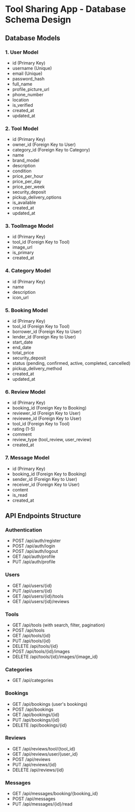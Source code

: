 # Tool Sharing App - Database Schema Design

## Database Models

### 1. User Model
- id (Primary Key)
- username (Unique)
- email (Unique)
- password_hash
- full_name
- profile_picture_url
- phone_number
- location
- is_verified
- created_at
- updated_at

### 2. Tool Model
- id (Primary Key)
- owner_id (Foreign Key to User)
- category_id (Foreign Key to Category)
- name
- brand_model
- description
- condition
- price_per_hour
- price_per_day
- price_per_week
- security_deposit
- pickup_delivery_options
- is_available
- created_at
- updated_at

### 3. ToolImage Model
- id (Primary Key)
- tool_id (Foreign Key to Tool)
- image_url
- is_primary
- created_at

### 4. Category Model
- id (Primary Key)
- name
- description
- icon_url

### 5. Booking Model
- id (Primary Key)
- tool_id (Foreign Key to Tool)
- borrower_id (Foreign Key to User)
- lender_id (Foreign Key to User)
- start_date
- end_date
- total_price
- security_deposit
- status (pending, confirmed, active, completed, cancelled)
- pickup_delivery_method
- created_at
- updated_at

### 6. Review Model
- id (Primary Key)
- booking_id (Foreign Key to Booking)
- reviewer_id (Foreign Key to User)
- reviewee_id (Foreign Key to User)
- tool_id (Foreign Key to Tool)
- rating (1-5)
- comment
- review_type (tool_review, user_review)
- created_at

### 7. Message Model
- id (Primary Key)
- booking_id (Foreign Key to Booking)
- sender_id (Foreign Key to User)
- receiver_id (Foreign Key to User)
- content
- is_read
- created_at

## API Endpoints Structure

### Authentication
- POST /api/auth/register
- POST /api/auth/login
- POST /api/auth/logout
- GET /api/auth/profile
- PUT /api/auth/profile

### Users
- GET /api/users/{id}
- PUT /api/users/{id}
- GET /api/users/{id}/tools
- GET /api/users/{id}/reviews

### Tools
- GET /api/tools (with search, filter, pagination)
- POST /api/tools
- GET /api/tools/{id}
- PUT /api/tools/{id}
- DELETE /api/tools/{id}
- POST /api/tools/{id}/images
- DELETE /api/tools/{id}/images/{image_id}

### Categories
- GET /api/categories

### Bookings
- GET /api/bookings (user's bookings)
- POST /api/bookings
- GET /api/bookings/{id}
- PUT /api/bookings/{id}
- DELETE /api/bookings/{id}

### Reviews
- GET /api/reviews/tool/{tool_id}
- GET /api/reviews/user/{user_id}
- POST /api/reviews
- PUT /api/reviews/{id}
- DELETE /api/reviews/{id}

### Messages
- GET /api/messages/booking/{booking_id}
- POST /api/messages
- PUT /api/messages/{id}/read

